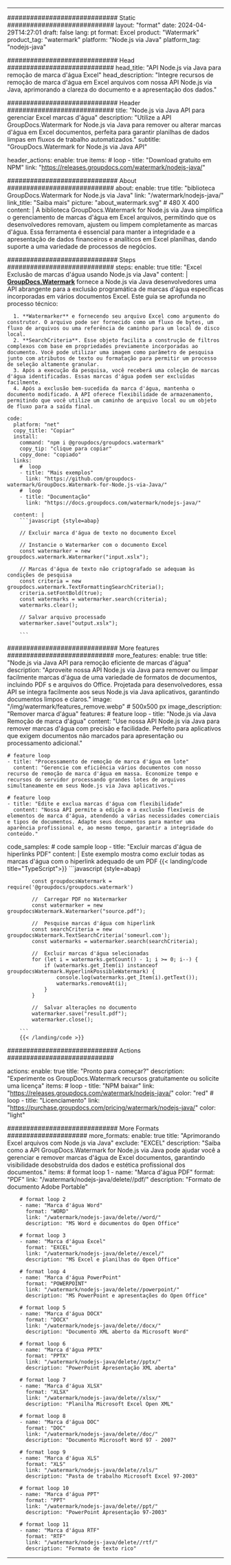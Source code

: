 
---
############################# Static ############################
layout: "format"
date:  2024-04-29T14:27:01
draft: false
lang: pt
format: Excel
product: "Watermark"
product_tag: "watermark"
platform: "Node.js via Java"
platform_tag: "nodejs-java"

############################# Head ############################
head_title: "API Node.js via Java para remoção de marca d'água Excel"
head_description: "Integre recursos de remoção de marca d'água em Excel arquivos com nossa API Node.js via Java, aprimorando a clareza do documento e a apresentação dos dados."

############################# Header ############################
title: "Node.js via Java API para gerenciar Excel marcas d'água" 
description: "Utilize a API GroupDocs.Watermark for Node.js via Java para remover ou alterar marcas d'água em Excel documentos, perfeita para garantir planilhas de dados limpas em fluxos de trabalho automatizados."
subtitle: "GroupDocs.Watermark for Node.js via Java API" 

header_actions:
  enable: true
  items:
    #  loop
    - title: "Download gratuito em NPM"
      link: "https://releases.groupdocs.com/watermark/nodejs-java/"
      
############################# About ############################
about:
    enable: true
    title: "biblioteca GroupDocs.Watermark for Node.js via Java"
    link: "/watermark/nodejs-java/"
    link_title: "Saiba mais"
    picture: "about_watermark.svg" # 480 X 400
    content: |
       A biblioteca GroupDocs.Watermark for Node.js via Java simplifica o gerenciamento de marcas d'água em Excel arquivos, permitindo que os desenvolvedores removam, ajustem ou limpem completamente as marcas d'água. Essa ferramenta é essencial para manter a integridade e a apresentação de dados financeiros e analíticos em Excel planilhas, dando suporte a uma variedade de processos de negócios.

############################# Steps ############################
steps:
    enable: true
    title: "Excel Exclusão de marcas d'água usando Node.js via Java"
    content: |
      **[GroupDocs.Watermark](https://products.groupdocs.com/watermark/nodejs-java/)** fornece a Node.js via Java desenvolvedores uma API abrangente para a exclusão programática de marcas d'água específicas incorporadas em vários documentos Excel. Este guia se aprofunda no processo técnico:
      
      1. **Watermarker** e fornecendo seu arquivo Excel como argumento do construtor. O arquivo pode ser fornecido como um fluxo de bytes, um fluxo de arquivos ou uma referência de caminho para um local de disco local.
      2. **SearchCriteria**. Esse objeto facilita a construção de filtros complexos com base em propriedades previamente incorporadas ao documento. Você pode utilizar uma imagem como parâmetro de pesquisa junto com atributos de texto ou formatação para permitir um processo de seleção altamente granular.
      3. Após a execução da pesquisa, você receberá uma coleção de marcas d'água identificadas. Essas marcas d'água podem ser excluídas facilmente.
      4. Após a exclusão bem-sucedida da marca d'água, mantenha o documento modificado. A API oferece flexibilidade de armazenamento, permitindo que você utilize um caminho de arquivo local ou um objeto de fluxo para a saída final.
   
    code:
      platform: "net"
      copy_title: "Copiar"
      install:
        command: "npm i @groupdocs/groupdocs.watermark"
        copy_tip: "clique para copiar"
        copy_done: "copiado"
      links:
        #  loop
        - title: "Mais exemplos"
          link: "https://github.com/groupdocs-watermark/GroupDocs.Watermark-for-Node.js-via-Java/"
        #  loop
        - title: "Documentação"
          link: "https://docs.groupdocs.com/watermark/nodejs-java/"
          
      content: |
        ```javascript {style=abap}

        // Excluir marca d'água de texto no documento Excel

        // Instancie o Watermarker com o documento Excel
        const watermarker = new groupdocs.watermark.Watermarker("input.xslx");
        
        // Marcas d'água de texto não criptografado se adequam às condições de pesquisa
        const criteria = new groupdocs.watermark.TextFormattingSearchCriteria();
        criteria.setFontBold(true);
        const watermarks = watermarker.search(criteria);
        watermarks.clear();

        // Salvar arquivo processado
        watermarker.save("output.xslx");
        
        ```            

############################# More features ############################
more_features:
  enable: true
  title: "Node.js via Java API para remoção eficiente de marcas d'água"
  description: "Aproveite nossa API Node.js via Java para remover ou limpar facilmente marcas d'água de uma variedade de formatos de documentos, incluindo PDF s e arquivos do Office. Projetada para desenvolvedores, essa API se integra facilmente aos seus Node.js via Java aplicativos, garantindo documentos limpos e claros."
  image: "/img/watermark/features_remove.webp" # 500x500 px
  image_description: "Remover marca d'água"
  features:
    # feature loop
    - title: "Node.js via Java Remoção de marca d'água"
      content: "Use nossa API Node.js via Java para remover marcas d'água com precisão e facilidade. Perfeito para aplicativos que exigem documentos não marcados para apresentação ou processamento adicional."

    # feature loop
    - title: "Processamento de remoção de marca d'água em lote"
      content: "Gerencie com eficiência vários documentos com nosso recurso de remoção de marca d'água em massa. Economize tempo e recursos do servidor processando grandes lotes de arquivos simultaneamente em seus Node.js via Java aplicativos."

    # feature loop
    - title: "Edite e exclua marcas d'água com flexibilidade"
      content: "Nossa API permite a edição e a exclusão flexíveis de elementos de marca d'água, atendendo a várias necessidades comerciais e tipos de documentos. Adapte seus documentos para manter uma aparência profissional e, ao mesmo tempo, garantir a integridade do conteúdo."
      
  code_samples:
    # code sample loop
    - title: "Excluir marcas d'água de hiperlinks PDF"
      content: |
        Este exemplo mostra como excluir todas as marcas d'água com o hiperlink adequado de um PDF
        {{< landing/code title="TypeScript">}}
        ```javascript {style=abap}
        
            const groupdocsWatermark = require('@groupdocs/groupdocs.watermark')

            //  Carregar PDF no Watermarker
            const watermarker = new groupdocsWatermark.Watermarker("source.pdf");

            //  Pesquise marcas d'água com hiperlink
            const searchCriteria = new groupdocsWatermark.TextSearchCriteria('someurl.com');
            const watermarks = watermarker.search(searchCriteria);
  
            //  Excluir marcas d'água selecionadas
            for (let i = watermarks.getCount() - 1; i >= 0; i--) {
                if (watermarks.get_Item(i) instanceof groupdocsWatermark.HyperlinkPossibleWatermark) {
                    console.log(watermarks.get_Item(i).getText());
                    watermarks.removeAt(i);
                }
            }

            //  Salvar alterações no documento
            watermarker.save("result.pdf");
            watermarker.close();

        ```
        {{< /landing/code >}}


############################# Actions ############################

actions:
  enable: true
  title: "Pronto para começar?"
  description: "Experimente os GroupDocs.Watermark recursos gratuitamente ou solicite uma licença"
  items:
    #  loop
    - title: "NPM baixar"
      link: "https://releases.groupdocs.com/watermark/nodejs-java/"
      color: "red"
        #  loop
    - title: "Licenciamento"
      link: "https://purchase.groupdocs.com/pricing/watermark/nodejs-java/"
      color: "light"


############################# More Formats #####################
more_formats:
    enable: true
    title: "Aprimorando Excel arquivos com Node.js via Java"
    exclude: "EXCEL"
    description: "Saiba como a API GroupDocs.Watermark for Node.js via Java pode ajudar você a gerenciar e remover marcas d'água de Excel documentos, garantindo visibilidade desobstruída dos dados e estética profissional dos documentos."
    items: 
        # format loop 1
        - name: "Marca d'água PDF"
          format: "PDF"
          link: "/watermark/nodejs-java/delete//pdf/"
          description: "Formato de documento Adobe Portable"

        # format loop 2
        - name: "Marca d'água Word"
          format: "WORD"
          link: "/watermark/nodejs-java/delete//word/"
          description: "MS Word e documentos do Open Office"
          
        # format loop 3
        - name: "Marca d'água Excel"
          format: "EXCEL"
          link: "/watermark/nodejs-java/delete//excel/"
          description: "MS Excel e planilhas do Open Office"

        # format loop 4
        - name: "Marca d'água PowerPoint"
          format: "POWERPOINT"
          link: "/watermark/nodejs-java/delete//powerpoint/"
          description: "MS PowerPoint e apresentações do Open Office"

        # format loop 5
        - name: "Marca d'água DOCX"
          format: "DOCX"
          link: "/watermark/nodejs-java/delete//docx/"
          description: "Documento XML aberto da Microsoft Word"
          
        # format loop 6
        - name: "Marca d'água PPTX"
          format: "PPTX"
          link: "/watermark/nodejs-java/delete//pptx/"
          description: "PowerPoint Apresentação XML aberta"
          
        # format loop 7
        - name: "Marca d'água XLSX"
          format: "XLSX"
          link: "/watermark/nodejs-java/delete//xlsx/"
          description: "Planilha Microsoft Excel Open XML"

        # format loop 8
        - name: "Marca d'água DOC"
          format: "DOC"
          link: "/watermark/nodejs-java/delete//doc/"
          description: "Documento Microsoft Word 97 - 2007"

        # format loop 9
        - name: "Marca d'água XLS"
          format: "XLS"
          link: "/watermark/nodejs-java/delete//xls/"
          description: "Pasta de trabalho Microsoft Excel 97-2003"

        # format loop 10
        - name: "Marca d'água PPT"
          format: "PPT"
          link: "/watermark/nodejs-java/delete//ppt/"
          description: "PowerPoint Apresentação 97-2003"

        # format loop 11
        - name: "Marca d'água RTF"
          format: "RTF"
          link: "/watermark/nodejs-java/delete//rtf/"
          description: "Formato de texto rico"

---